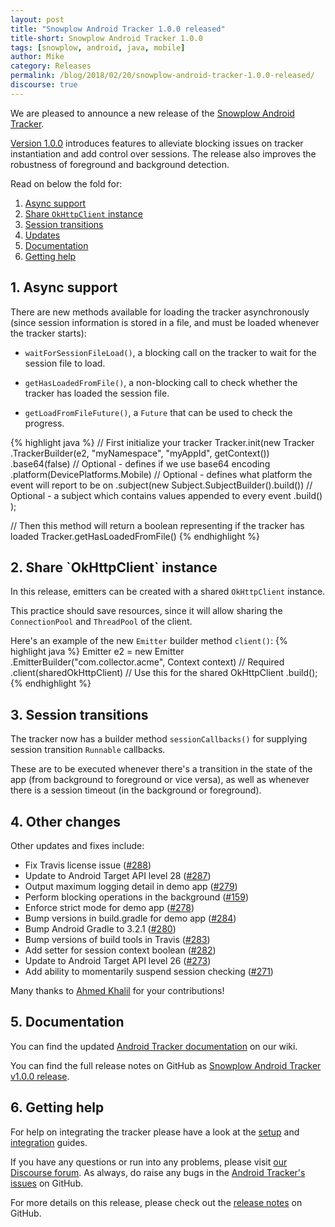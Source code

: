 ```yaml
---
layout: post
title: "Snowplow Android Tracker 1.0.0 released"
title-short: Snowplow Android Tracker 1.0.0
tags: [snowplow, android, java, mobile]
author: Mike
category: Releases
permalink: /blog/2018/02/20/snowplow-android-tracker-1.0.0-released/
discourse: true
---
```


We are pleased to announce a new release of the [Snowplow Android Tracker][repo].

[Version 1.0.0][release-notes] introduces features to alleviate blocking issues on tracker instantiation and add control over sessions. The release also improves the robustness of foreground and background detection.

Read on below the fold for:

1. [Async support](#async-support)
2. [Share `OkHttpClient` instance](#okhttp)
3. [Session transitions](#session-transitions)
4. [Updates](#updates)
5. [Documentation](#docs)
6. [Getting help](#help)

<!--more-->

<h2 id="async-support">1. Async support</h2>

There are new methods available for loading the tracker asynchronously (since session information is stored in a file, and must be loaded whenever the tracker starts):

* `waitForSessionFileLoad()`, a blocking call on the tracker to wait for the session file to load.

* `getHasLoadedFromFile()`, a non-blocking call to check whether the tracker has loaded the session file.

* `getLoadFromFileFuture()`, a `Future` that can be used to check the progress.

{% highlight java %}
// First initialize your tracker
Tracker.init(new Tracker
  .TrackerBuilder(e2, "myNamespace", "myAppId", getContext())
  .base64(false) // Optional - defines if we use base64 encoding
  .platform(DevicePlatforms.Mobile) // Optional - defines what platform the event will report to be on
  .subject(new Subject.SubjectBuilder().build()) // Optional - a subject which contains values appended to every event
  .build()
);

// Then this method will return a boolean representing if the tracker has loaded
Tracker.getHasLoadedFromFile()
{% endhighlight %}

<h2 id="okhttp">2. Share `OkHttpClient` instance</h2>

In this release, emitters can be created with a shared `OkHttpClient` instance.

This practice should save resources, since it will allow sharing the `ConnectionPool` and `ThreadPool` of the client.

Here's an example of the new `Emitter` builder method `client()`:
{% highlight java %}
Emitter e2 = new Emitter
        .EmitterBuilder("com.collector.acme", Context context) // Required
        .client(sharedOkHttpClient) // Use this for the shared OkHttpClient
        .build();
{% endhighlight %}

<h2 id="session-transitions">3. Session transitions</h2>

The tracker now has a builder method `sessionCallbacks()` for supplying session transition `Runnable` callbacks.

These are to be executed whenever there's a transition in the state of the app (from background to foreground or vice versa), as well as whenever there is a session timeout (in the background or foreground).

<h2 id="updates">4. Other changes</h2>

Other updates and fixes include:

* Fix Travis license issue ([#288][288])
* Update to Android Target API level 28 ([#287][287])
* Output maximum logging detail in demo app ([#279][279])
* Perform blocking operations in the background ([#159][159])
* Enforce strict mode for demo app ([#278][278])
* Bump versions in build.gradle for demo app ([#284][284])
* Bump Android Gradle to 3.2.1 ([#280][280])
* Bump versions of build tools in Travis ([#283][283])
* Add setter for session context boolean ([#282][282])
* Update to Android Target API level 26 ([#273][273])
* Add ability to momentarily suspend session checking ([#271][271])

Many thanks to [Ahmed Khalil][ahmed] for your contributions!

<h2 id="docs">5. Documentation</h2>

You can find the updated [Android Tracker documentation][android-manual] on our wiki.

You can find the full release notes on GitHub as [Snowplow Android Tracker v1.0.0 release][release-notes].

<h2 id="help">6. Getting help</h2>

For help on integrating the tracker please have a look at the [setup][android-setup] and [integration][integration] guides.

If you have any questions or run into any problems, please visit [our Discourse forum][discourse]. As always, do raise any bugs in the [Android Tracker's issues][android-issues] on GitHub.

For more details on this release, please check out the [release notes][release-notes] on GitHub.

[repo]: https://github.com/snowplow/snowplow-android-tracker
[release-notes]: https://github.com/snowplow/snowplow-android-tracker/releases/tag/1.0.0

[android-issues]: https://github.com/snowplow/snowplow-android-tracker/issues

[288]: https://github.com/snowplow/snowplow-android-tracker/issues/288
[287]: https://github.com/snowplow/snowplow-android-tracker/issues/287
[285]: https://github.com/snowplow/snowplow-android-tracker/issues/285
[269]: https://github.com/snowplow/snowplow-android-tracker/issues/269
[279]: https://github.com/snowplow/snowplow-android-tracker/issues/279
[159]: https://github.com/snowplow/snowplow-android-tracker/issues/159
[278]: https://github.com/snowplow/snowplow-android-tracker/issues/278
[284]: https://github.com/snowplow/snowplow-android-tracker/issues/284
[280]: https://github.com/snowplow/snowplow-android-tracker/issues/280
[283]: https://github.com/snowplow/snowplow-android-tracker/issues/283
[281]: https://github.com/snowplow/snowplow-android-tracker/issues/281
[282]: https://github.com/snowplow/snowplow-android-tracker/issues/282
[272]: https://github.com/snowplow/snowplow-android-tracker/issues/272
[273]: https://github.com/snowplow/snowplow-android-tracker/issues/273
[271]: https://github.com/snowplow/snowplow-android-tracker/issues/271
[268]: https://github.com/snowplow/snowplow-android-tracker/issues/268

[android-setup]: https://github.com/snowplow/snowplow/wiki/Android-Tracker-Setup
[android-manual]: https://github.com/snowplow/snowplow/wiki/Android-Tracker

[demo-walkthrough]: https://github.com/snowplow/snowplow/wiki/Android-app-walkthrough#walkthrough
[integration]: https://github.com/snowplow/snowplow/wiki/Android-Integration
[testing]: https://github.com/snowplow/snowplow/wiki/Android-Testing-locally-and-Debugging

[ahmed]: https://github.com/R4md4c

[discourse]: http://discourse.snowplowanalytics.com/